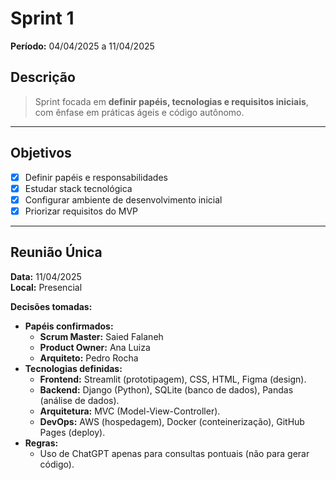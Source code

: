 # Sprint 1  

**Período:** 04/04/2025 a 11/04/2025  

## Descrição  
> Sprint focada em **definir papéis, tecnologias e requisitos iniciais**, com ênfase em práticas ágeis e código autônomo.  

---

## Objetivos  

- [x] Definir papéis e responsabilidades  
- [x] Estudar stack tecnológica  
- [x] Configurar ambiente de desenvolvimento inicial
- [x] Priorizar requisitos do MVP  

---

## Reunião Única  

**Data:** 11/04/2025  
**Local:** Presencial  

**Decisões tomadas:**  
- **Papéis confirmados:**  
  - **Scrum Master:** Saied Falaneh  
  - **Product Owner:** Ana Luiza  
  - **Arquiteto:** Pedro Rocha  
- **Tecnologias definidas:**  
  - **Frontend:** Streamlit (prototipagem), CSS, HTML, Figma (design).  
  - **Backend:** Django (Python), SQLite (banco de dados), Pandas (análise de dados).  
  - **Arquitetura:** MVC (Model-View-Controller).  
  - **DevOps:** AWS (hospedagem), Docker (conteinerização), GitHub Pages (deploy).  
- **Regras:**  
  - Uso de ChatGPT apenas para consultas pontuais (não para gerar código).  